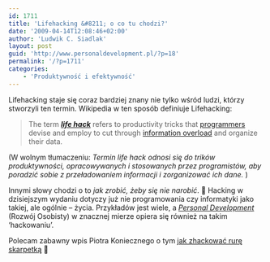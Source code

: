 ```yaml
---
id: 1711
title: 'Lifehacking &#8211; o co tu chodzi?'
date: '2009-04-14T12:08:46+02:00'
author: 'Ludwik C. Siadlak'
layout: post
guid: 'http://www.personaldevelopment.pl/?p=18'
permalink: '/?p=1711'
categories:
    - 'Produktywność i efektywność'
---
```


Lifehacking staje się coraz bardziej znany nie tylko wśród ludzi, którzy stworzyli ten termin. Wikipedia w ten sposób definiuje Lifehacking:

> The term [***life hack***](http://en.wikipedia.org/wiki/Life_hack) refers to productivity tricks that [programmers](http://en.wikipedia.org/wiki/Programmers "Programmers") devise and employ to cut through [information overload](http://en.wikipedia.org/wiki/Information_overload "Information overload") and organize their data.

(W wolnym tłumaczeniu: *Termin life hack odnosi się do trików produktywności, opracowywanych i stosowanych przez programistów, aby poradzić sobie z przeładowaniem informacji i zorganizować ich dane.* )

Innymi słowy chodzi o to *jak zrobić, żeby się nie narobić*. 🙂 Hacking w dzisiejszym wydaniu dotyczy już nie programowania czy informatyki jako takiej, ale ogólnie – życia. Przykładów jest wiele, a [*Personal Development*](http://www.PersonalDevelopment.pl) (Rozwój Osobisty) w znacznej mierze opiera się również na takim ‘hackowaniu’.

Polecam zabawny wpis Piotra Koniecznego o tym [jak zhackować rurę skarpetką](http://blog.konieczny.be/2007/01/06/zhakowalem-rure-skarpetka-lifehacking/) 🙂